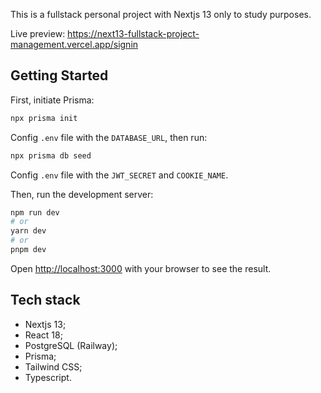 This is a fullstack personal project with Nextjs 13 only to study purposes.

Live preview: https://next13-fullstack-project-management.vercel.app/signin

## Getting Started

First, initiate Prisma:

```bash
npx prisma init
```

Config `.env` file with the `DATABASE_URL`, then run:

```bash
npx prisma db seed
```

Config `.env` file with the `JWT_SECRET` and `COOKIE_NAME`.

Then, run the development server:

```bash
npm run dev
# or
yarn dev
# or
pnpm dev
```

Open [http://localhost:3000](http://localhost:3000) with your browser to see the result.

## Tech stack

- Nextjs 13;
- React 18;
- PostgreSQL (Railway);
- Prisma;
- Tailwind CSS;
- Typescript.
